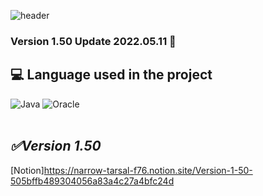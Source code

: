 ![header](https://capsule-render.vercel.app/api?type=Cylinder&color=fef5d4&height=300&section=header&text=Version1.50&fontSize=50&fontColor=4cde77&animation=twinkling)  
### Version 1.50 Update 2022.05.11 💬 </br>

## 💻 Language used in the project
<img alt="Java" src ="https://img.shields.io/badge/Java-E34F26.svg?&style=for-the-badge&logo=Java&logoColor=white"/> <img alt="Oracle" src ="https://img.shields.io/badge/Oracle-1572B6.svg?&style=for-the-badge&logo=Oracle&logoColor=white"/>  
</br>

## ***✅Version 1.50***  
[Notion]<https://narrow-tarsal-f76.notion.site/Version-1-50-505bffb489304056a83a4c27a4bfc24d>
